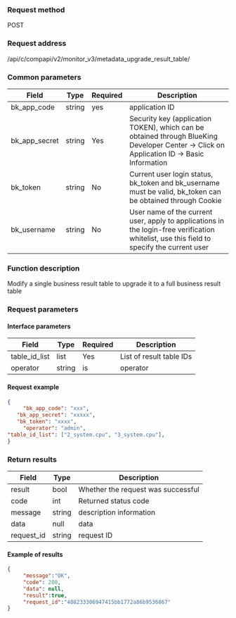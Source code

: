 ### Request method

POST


### Request address

/api/c/compapi/v2/monitor_v3/metadata_upgrade_result_table/


### Common parameters

| Field | Type | Required | Description |
|-----------|------------|--------|------------|
| bk_app_code | string | yes | application ID |
| bk_app_secret| string | Yes | Security key (application TOKEN), which can be obtained through BlueKing Developer Center -> Click on Application ID -> Basic Information |
| bk_token | string | No | Current user login status, bk_token and bk_username must be valid, bk_token can be obtained through Cookie |
| bk_username | string | No | User name of the current user, apply to applications in the login-free verification whitelist, use this field to specify the current user |


### Function description

Modify a single business result table to upgrade it to a full business result table

### Request parameters



#### Interface parameters

| Field | Type | Required | Description |
| -------------- | ------ | ---- | ----------- |
| table_id_list | list | Yes | List of result table IDs |
| operator | string | is | operator |

#### Request example

```json
{
     "bk_app_code": "xxx",
   "bk_app_secret": "xxxxx",
   "bk_token": "xxxx",
     "operator": "admin",
"table_id_list": ["2_system.cpu", "3_system.cpu"],
}
```

### Return results

| Field | Type | Description |
| ---------- | ------ | ---------- |
| result | bool | Whether the request was successful |
| code | int | Returned status code |
| message | string | description information |
| data | null | data |
| request_id | string | request ID |

#### Example of results

```json
{
     "message":"OK",
     "code": 200,
     "data": null,
     "result":true,
     "request_id":"408233306947415bb1772a86b9536867"
}
```